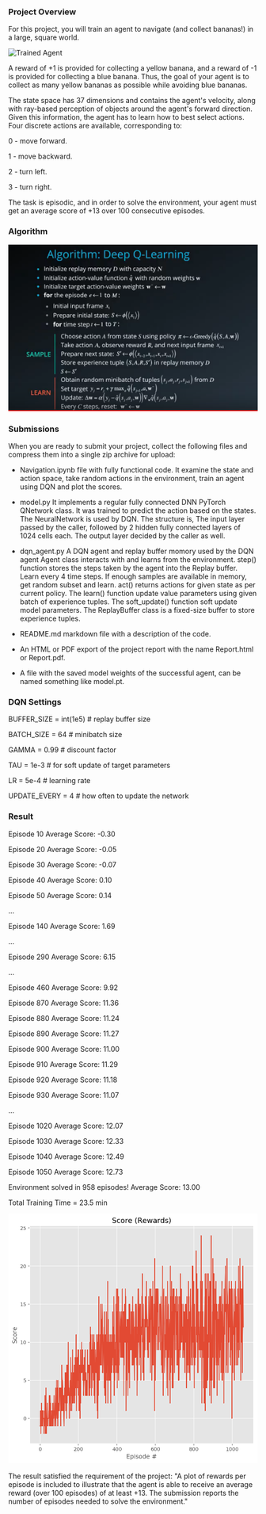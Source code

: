 [//]: # (Image References)

[image1]: https://user-images.githubusercontent.com/10624937/42135619-d90f2f28-7d12-11e8-8823-82b970a54d7e.gif "Trained Agent"



### Project Overview

For this project, you will train an agent to navigate (and collect bananas!) in a large, square world.

![Trained Agent][image1]


A reward of +1 is provided for collecting a yellow banana, and a reward of -1 is provided for collecting a blue banana. Thus, the goal of your agent is to collect as many yellow bananas as possible while avoiding blue bananas.

The state space has 37 dimensions and contains the agent's velocity, along with ray-based perception of objects around the agent's forward direction. Given this information, the agent has to learn how to best select actions. Four discrete actions are available, corresponding to:

0 - move forward.

1 - move backward.

2 - turn left.

3 - turn right.

The task is episodic, and in order to solve the environment, your agent must get an average score of +13 over 100 consecutive episodes.

### Algorithm


![Deep QLearning Algorithms](./imgs/Algorithm_Deep_QLearning.PNG)



### Submissions

When you are ready to submit your project, collect the following files and compress them into a single zip archive for upload:

- Navigation.ipynb
  file with fully functional code. It examine the state and action space, take random actions in the environment, train an agent using DQN and plot the scores.
  
- model.py
    It implements a regular fully connected DNN PyTorch QNetwork class. It was trained to predict the action based on the states. 
    The NeuralNetwork is used by DQN. The structure is,
    The input layer passed by the caller, followed by 2 hidden fully connected layers of 1024 cells each. The output layer decided by the caller as well.
    
- dqn_agent.py
    A DQN agent and replay buffer momory used by the DQN agent
    Agent class interacts with and learns from the environment. step() function stores the steps taken by the agent into the Replay buffer. Learn every 4 time steps. If enough samples are available in memory, get random subset and learn. act() returns actions for given state as per current policy. The learn() function update value parameters using given batch of experience tuples. The soft_update() function soft update model parameters. 
    The ReplayBuffer class is a fixed-size buffer to store experience tuples.
    
- README.md markdown file with a description of the code.

- An HTML or PDF export of the project report with the name Report.html or Report.pdf.

- A file with the saved model weights of the successful agent, can be named something like model.pt.

### DQN Settings

BUFFER_SIZE = int(1e5)  # replay buffer size

BATCH_SIZE = 64         # minibatch size

GAMMA = 0.99            # discount factor

TAU = 1e-3              # for soft update of target parameters

LR = 5e-4               # learning rate 

UPDATE_EVERY = 4        # how often to update the network

### Result

Episode 10 	 Average Score: -0.30

Episode 20 	 Average Score: -0.05

Episode 30 	 Average Score: -0.07

Episode 40 	 Average Score: 0.10

Episode 50 	 Average Score: 0.14

...

Episode 140 	 Average Score: 1.69

...

Episode 290 	 Average Score: 6.15

...

Episode 460 	 Average Score: 9.92

Episode 870 	 Average Score: 11.36

Episode 880 	 Average Score: 11.24

Episode 890 	 Average Score: 11.27

Episode 900 	 Average Score: 11.00

Episode 910 	 Average Score: 11.29

Episode 920 	 Average Score: 11.18

Episode 930 	 Average Score: 11.07

...

Episode 1020 	 Average Score: 12.07

Episode 1030 	 Average Score: 12.33

Episode 1040 	 Average Score: 12.49

Episode 1050 	 Average Score: 12.73

Environment solved in 958 episodes! 	 Average Score: 13.00

Total Training Time = 23.5 min


![Score](./imgs/score.png)

The result satisfied the requirement of the project: 
"A plot of rewards per episode is included to illustrate that the agent is able to receive an average reward (over 100 episodes) of at least +13. The submission reports the number of episodes needed to solve the environment."
